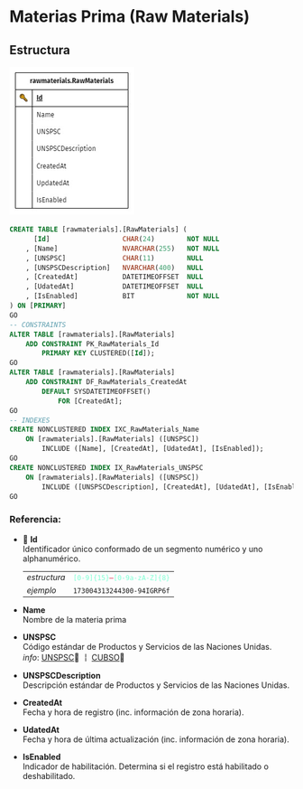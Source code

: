 # Materias Prima (Raw Materials)

## Estructura

![rawmaterials.RawMaterials](img/rawmaterials.RawMaterials.jpeg)

```sql
CREATE TABLE [rawmaterials].[RawMaterials] (
      [Id]                  CHAR(24)        NOT NULL
    , [Name]                NVARCHAR(255)   NOT NULL
    , [UNSPSC]              CHAR(11)        NULL
    , [UNSPSCDescription]   NVARCHAR(400)   NULL
    , [CreatedAt]           DATETIMEOFFSET  NULL
    , [UdatedAt]            DATETIMEOFFSET  NULL
    , [IsEnabled]           BIT             NOT NULL
) ON [PRIMARY]
GO
-- CONSTRAINTS
ALTER TABLE [rawmaterials].[RawMaterials]
    ADD CONSTRAINT PK_RawMaterials_Id
        PRIMARY KEY CLUSTERED([Id]);
GO
ALTER TABLE [rawmaterials].[RawMaterials]
    ADD CONSTRAINT DF_RawMaterials_CreatedAt
        DEFAULT SYSDATETIMEOFFSET()
            FOR [CreatedAt];
GO
-- INDEXES
CREATE NONCLUSTERED INDEX IXC_RawMaterials_Name
    ON [rawmaterials].[RawMaterials] ([UNSPSC])
        INCLUDE ([Name], [CreatedAt], [UdatedAt], [IsEnabled]);
GO
CREATE NONCLUSTERED INDEX IX_RawMaterials_UNSPSC
    ON [rawmaterials].[RawMaterials] ([UNSPSC])
        INCLUDE ([UNSPSCDescription], [CreatedAt], [UdatedAt], [IsEnabled]);
GO
```
### Referencia:
+ 🔑 **Id**
    <br> Identificador único conformado de un segmento numérico y uno alphanumérico.
    <br>
    <table>
        <tr>
            <td style="font-style:italic">estructura</td>
            <td><code style="color:aquamarine">[0-9]{15}</code><code style="color:crimson">—</code><code style="color:aquamarine">[0-9a-zA-Z]{8}</code></td>
        </tr>
        <tr>
            <td style="font-style:italic">ejemplo</td>
            <td><code>173004313244300-94IGRP6f</code></td>
        </tr>
    </table>
+ **Name**
    <br> Nombre de la materia prima
+ **UNSPSC**
    <br> Código estándar de Productos y Servicios de las Naciones Unidas.
    <br> *info*: [UNSPSC](https://es.wikipedia.org/wiki/UNSPSC)🔗 **￤** [CUBSO](https://www.gob.pe/8233-acceder-al-catalogo-unico-de-bienes-servicios-y-obras-cubso-del-seace)🔗
+ **UNSPSCDescription**
    <br> Descripción estándar de Productos y Servicios de las Naciones Unidas.
+ **CreatedAt**
    <br> Fecha y hora de registro (inc. información de zona horaria).

+ **UdatedAt**
    <br> Fecha y hora de última actualización (inc. información de zona horaria).
+ **IsEnabled**
    <br> Indicador de habilitación. Determina si el registro está habilitado o deshabilitado.